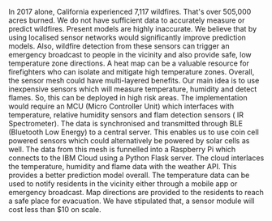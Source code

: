 In 2017 alone, California experienced 7,117 wildfires. That's over 505,000 acres burned. We do not have sufficient data to accurately measure or predict wildfires. Present models are highly inaccurate. We believe that by using localised sensor networks would significantly improve prediction models. Also, wildfire detection from these sensors can trigger an emergency broadcast to people in the vicinity and also provide safe, low temperature zone directions. A heat map can be a valuable resource for firefighters who can isolate and mitigate high temperature zones. Overall, the sensor mesh could have multi-layered benefits. Our main idea is to use inexpensive sensors which will measure temperature, humidity and detect flames. So, this can be deployed in high risk areas. The implementation would require an MCU (Micro Controller Unit) which interfaces with temperature, relative humidity sensors and flam detection sensors ( IR Spectrometer). The data is synchronised and transmitted through BLE (Bluetooth Low Energy) to a central server. This enables us to use coin cell powered sensors which could alternatively be powered by solar cells as well. The data from this mesh is funnelled into a Raspberry Pi which connects to the IBM Cloud using a Python Flask server. The cloud interlaces the temperature, humidity and flame data with the weather API. This provides a better prediction model overall. The temperature data can be used to notify residents in the vicinity either through a mobile app or emergency broadcast. Map directions are provided to the residents to reach a safe place for evacuation. We have stipulated that, a sensor module will cost less than $10 on scale.

